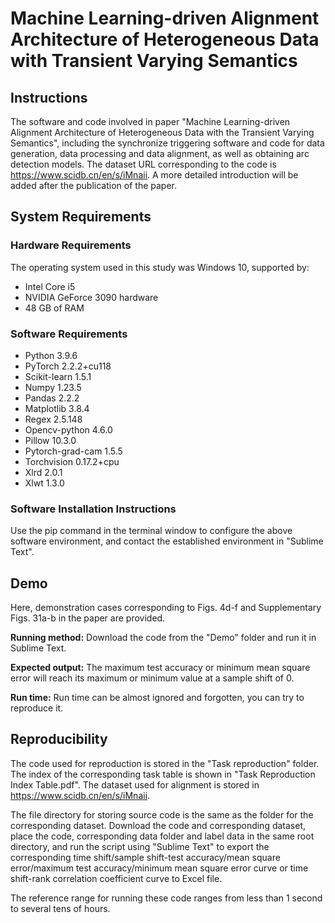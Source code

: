 # Machine Learning-driven Alignment Architecture of Heterogeneous Data with Transient Varying Semantics

## Instructions
The software and code involved in paper "Machine Learning-driven Alignment Architecture of Heterogeneous Data with the Transient Varying Semantics", including the synchronize triggering software and code for data generation, data processing and data alignment, as well as obtaining arc detection models. The dataset URL corresponding to the code is https://www.scidb.cn/en/s/iMnaii. A more detailed introduction will be added after the publication of the paper.

## System Requirements

### Hardware Requirements
The operating system used in this study was Windows 10, supported by:
- Intel Core i5
- NVIDIA GeForce 3090 hardware  
- 48 GB of RAM

### Software Requirements
- Python 3.9.6
- PyTorch 2.2.2+cu118
- Scikit-learn 1.5.1
- Numpy 1.23.5
- Pandas 2.2.2
- Matplotlib 3.8.4
- Regex 2.5.148
- Opencv-python 4.6.0
- Pillow 10.3.0
- Pytorch-grad-cam 1.5.5
- Torchvision 0.17.2+cpu
- Xlrd 2.0.1
- Xlwt 1.3.0

### Software Installation Instructions
Use the pip command in the terminal window to configure the above software environment, and contact the established environment in "Sublime Text".

## Demo
Here, demonstration cases corresponding to Figs. 4d-f and Supplementary Figs. 31a-b in the paper are provided.

**Running method:** Download the code from the "Demo" folder and run it in Sublime Text.

**Expected output:** The maximum test accuracy or minimum mean square error will reach its maximum or minimum value at a sample shift of 0.

**Run time:** Run time can be almost ignored and forgotten, you can try to reproduce it.

## Reproducibility
The code used for reproduction is stored in the "Task reproduction" folder. The index of the corresponding task table is shown in "Task Reproduction Index Table.pdf". The dataset used for alignment is stored in https://www.scidb.cn/en/s/iMnaii.

The file directory for storing source code is the same as the folder for the corresponding dataset. Download the code and corresponding dataset, place the code, corresponding data folder and label data in the same root directory, and run the script using "Sublime Text" to export the corresponding time shift/sample shift-test accuracy/mean square error/maximum test accuracy/minimum mean square error curve or time shift-rank correlation coefficient curve to Excel file.

The reference range for running these code ranges from less than 1 second to several tens of hours.
